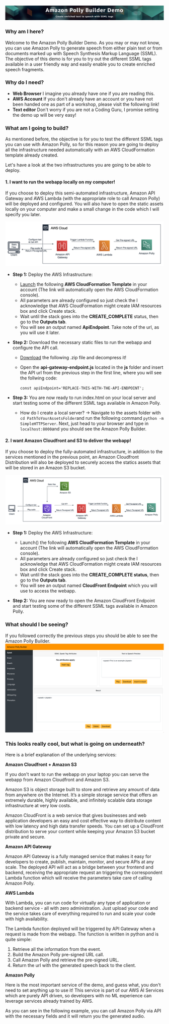 ![Banner](src/images/banner.png)
### Why am I here?
Welcome to the Amazon Polly Builder Demo. As you may or may not know, you can use Amazon Polly to generate speech from either plain text or from documents marked up with Speech Synthesis Markup Language (SSML). The objective of this demo is for you to try out the different SSML tags available in a user friendly way and easily enable you to create enriched speech fragments.

### Why do I need?

* **Web Browser** I imagine you already have one if you are reading this.  
* **AWS Account** If you don't already have an account or you have not been handed one as part of a workshop, please visit the following link! 
* **Text editor** Don't worry if you are not a Coding Guru, I promise setting the demo up will be very easy!


### What am I going to build?

As mentioned before, the objective is for you to test the different SSML tags you can use with Amazon Polly, so for this reason you are going to deploy all the infrastructure needed automatically with an AWS CloudFormation template already created. 

Let's have a look at the two infrastructures you are going to be able to deploy. 

#### 1. I want to run the webapp locally on my computer!

If you choose to deploy this semi-automated infrastructure, Amazon API Gateway and AWS Lambda (with the appropriate role to call Amazon Polly) will be deployed and configured. You will also have to open the static assets locally on your computer and make a small change in the code which I will specify you later.

![Semi-Automated](src/images/semi-automated.png)

* **Step 1:** Deploy the AWS Infrastructure:
  * [Launch](https://eu-west-1.console.aws.amazon.com/cloudformation/home?region=eu-west-1#/stacks/create/review?templateURL=https://amazon-polly-demo.s3-eu-west-1.amazonaws.com/amazon-polly-builder-local.yaml&stackName=Amazon-Polly-Builder) the following **AWS CloudFormation Template** in your account (The link will automatically open the AWS CloudFormation console).
  * All parameters are already configured so just check the I acknowledge that AWS CloudFormation might create IAM resources box and click Create stack.
  * Wait until the stack goes into the **CREATE_COMPLETE** status, then go to the **Outputs tab**.
  * You will see an output named **ApiEndpoint**. Take note of the url, as you will use it later. 

* **Step 2:** Download the necessary static files to run the webapp and configure the API call.
    * [Download](https://amazon-polly-demo.s3-eu-west-1.amazonaws.com/Amazon-Polly-Builder-Demo-Assets.zip) the following .zip file and decompress it! 
    * Open the **api-gateway-endpoint.js** located in the **js** folder and insert the API url from the previous step in the first line, where you will see the follwing code:
    
      ``const apiEndpoint='REPLACE-THIS-WITH-THE-API-ENDPOINT';`` 
    
* **Step 3:** You are now ready to run index.html on your local server and start testing some of the different SSML tags available in Amazon Polly.
  * How do I create a local server? -> Navigate to the assets folder with ``cd PathToYourAssetsFolder``and run the following command ``python -m SimpleHTTPServer``. Next, just head to your browser and type in ``localhost:8000``and you should see the Amazon Polly Builder.

#### 2. I want Amazon Cloudfront and S3 to deliver the webapp!

If you choose to deploy the fully-automated infrastructure, in addition to the services mentioned in the previous point, an Amazon Cloudfront Distribution will also be deployed to securely access the statics assets that will be stored in an Amazon S3 bucket. 

![Fully-Automated](src/images/fully-automated.png)

* **Step 1:** Deploy the AWS Infrastructure:
  * Launch() the following **AWS CloudFormation Template** in your account (The link will automatically open the AWS CloudFormation console).
  * All parameters are already configured so just check the I acknowledge that AWS CloudFormation might create IAM resources box and click Create stack.
  * Wait until the stack goes into the **CREATE_COMPLETE status**, then go to the **Outputs tab**.
  * You will see an output named **CloudFront Endpoint** which you will use to access the webapp.

* **Step 2:** You are now ready to open the Amazon CloudFront Endpoint and start testing some of the different SSML tags available in Amazon Polly.

### What should I be seeing?

If you followed correctly the previous steps you should be able to see the Amazon Polly Builder.
![Amazon-Polly-Builder](src/images/main.png)


### This looks really cool, but what is going on underneath?

Here is a brief explanation of the underlying services:

**Amazon Cloudfront + Amazon S3** 

If you don't want to run the webapp on your laptop you can serve the webapp from Amazon Cloudfront and Amazon S3. 

Amazon S3 is object storage built to store and retrieve any amount of data from anywhere on the Internet. It’s a simple storage service that offers an extremely durable, highly available, and infinitely scalable data storage infrastructure at very low costs.

Amazon CloudFront is a web service that gives businesses and web application developers an easy and cost effective way to distribute content with low latency and high data transfer speeds. You can set up a CloudFront distribution to serve your content while keeping your Amazon S3 bucket private and secure. 


**Amazon API Gateway**

Amazon API Gateway is a fully managed service that makes it easy for developers to create, publish, maintain, monitor, and secure APIs at any scale. The deployed API will act as a bridge between your frontend and backend, receiving the appropriate request an triggering the correspondent Lambda function which will receive the parameters take care of calling Amazon Polly.  

**AWS Lambda**

With Lambda, you can run code for virtually any type of application or backend service - all with zero administration. Just upload your code and the service takes care of everything required to run and scale your code with high availability. 

The Lambda function deployed will be triggered by API Gateway when a request is made from the webapp. The function is written in python and is quite simple: 
 1. Retrieve all the information from the event.
 2. Build the Amazon Polly pre-signed URL call.
 3. Call Amazon Polly and retrieve the pre-signed URL.
 4. Return the url with the generated speech back to the client.

**Amazon Polly**

Here is the most important service of the demo, and guess what, you don't need to set anything up to use it! This service is part of our AWS AI	Services which are purely API driven, so developers with no ML experience can leverage services already trained by AWS.

As you can see in the following example, you can call Amazon Polly via API with the necessary fields and it will return you the generated audio.   


